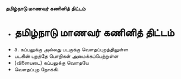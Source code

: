 **தமிழ்நாடு மாணவர் கணினித் திட்டம்**
- # தமிழ்நாடு மாணவர் கணினித் திட்டம்
- a. கப்பலுக்கு அல்லது படகுக்கு வௌதப்புறத்திலுள்ள
- படகின் புறத்தே பொறிகள் அமைக்கப்பெற்றுள்ள
- (வினையடை) கப்பலுக்கு வௌதயே
- வௌதப்புற நோக்கி.

